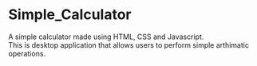 # Simple_Calculator
A simple calculator made using HTML, CSS and Javascript.
<br>
This is desktop application that allows users to perform simple arthimatic operations.
